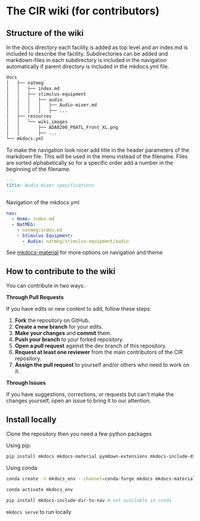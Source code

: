 # The CIR wiki (for contributors)

## Structure of the wiki
In the docs directory each facility is added as top level and an index.md is included to describe the facility. Subdirectories can be added and markdown-files in each subdirectory is included in the navigation automatically if parent directory is included in the mkdocs.yml file.

```bash
docs
│   ├── natmeg
│   │   ├── index.md
│   │   ├── stimulus-equipment
│   │   │   ├── audio
│   │   │   │   ├── Audio-mixer.md
│   │   │   │   ├── ...
│   ├── resources
│   │   └── wiki_images
│   │       ├── ADA8200_P0ATL_Front_XL.png
│   │       ├── ...
└── mkdocs.yml
```

To make the navigation look nicer add title in the header parameters of the markdown file. This will be used in the menu instead of the filename. Files are sorted alphabetically so for a specific order add a number in the beginning of the filename.

```markdown
---
title: Audio mixer specifications
---
```

Navigation of the mkdocs.yml
```yml
nav:
  - Home: index.md
  - NatMEG: 
    - natmeg/index.md
    - Stimulus Equipment:
      - Audio: natmeg/stimulus-equipment/audio
```

See [mkdocs-material](https://squidfunk.github.io/mkdocs-material/) for more options on navigation and theme

## How to contribute to the wiki
You can contribute in two ways:  

**Through Pull Requests**

If you have edits or new content to add, follow these steps:

1. **Fork** the repository on GitHub.
2. **Create a new branch** for your edits.
3. **Make your changes** and **commit** them.
4. **Push your branch** to your forked repository.
5. **Open a pull request** against the dev branch of this repository.
6. **Request at least one reviewer** from the main contributors of the CIR repository.
7. **Assign the pull request** to yourself and/or others who need to work on it.  

**Through Issues**

If you have suggestions, corrections, or requests but can't make the changes yourself, open an issue to bring it to our attention.  

## Install locally

Clone the repository then you need a few python packages

Using pip:
```bash
pip install mkdocs mkdocs-material pymdown-extensions mkdocs-include-dir-to-nav mkdocs-macros-plugin
```

Using conda
```bash
conda create -n mkdocs_env --channel=conda-forge mkdocs mkdocs-material pymdown-extensions mkdocs-macros-plugin

conda activate mkdocs_env

pip install mkdocs-include-dir-to-nav # not available in conda

```

`mkdocs serve` to run locally

